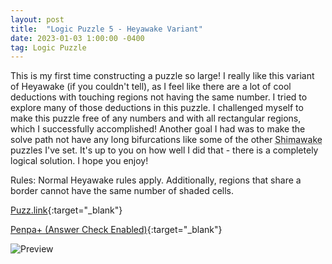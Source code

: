 ```yaml
---
layout: post
title:  "Logic Puzzle 5 - Heyawake Variant"
date: 2023-01-03 1:00:00 -0400
tag: Logic Puzzle
---
```

This is my first time constructing a puzzle so large! I really like this variant of Heyawake (if you couldn't tell), as I feel like there are a lot of cool deductions with touching regions not having the same number. I tried to explore many of those deductions in this puzzle. I challenged myself to make this puzzle free of any numbers and with all rectangular regions, which I successfully accomplished! Another goal I had was to make the solve path not have any long bifurcations like some of the other <abbr title="What I call the variant, a Heyawake + Shimaguni portmanteau">Shimawake</abbr> puzzles I've set. It's up to you on how well I did that - there is a completely logical solution. I hope you enjoy!

Rules: Normal Heyawake rules apply. Additionally, regions that share a border cannot have the same number of shaded cells.

[Puzz.link](https://puzz.link/p?heyawake/v:/25/25/dc618qocii5p0kkbm192ndoi59bi1ain40o5ea9gb4kp2e99isp8b5pigngjp9117ii38ma46nck8de9dgqspd9rpiqrnj7h7e6f2escr4t8pm9ahha2ig0k003v0v3vvv01o00vofv007ofvs0000vv11v007g0vvo1g1s7vu00006vsfvvs04003vrvv0f000scs3v3g3vv1t000s0s7vs3s0001s3u060413o1svsvvv0zzzzzzq){:target="_blank"}

[Penpa+ (Answer Check Enabled)](https://tinyurl.com/2mtbunjg){:target="_blank"}

![Preview](https://puzz.link/pv?frame=5&heyawake/v:/25/25/dc618qocii5p0kkbm192ndoi59bi1ain40o5ea9gb4kp2e99isp8b5pigngjp9117ii38ma46nck8de9dgqspd9rpiqrnj7h7e6f2escr4t8pm9ahha2ig0k003v0v3vvv01o00vofv007ofvs0000vv11v007g0vvo1g1s7vu00006vsfvvs04003vrvv0f000scs3v3g3vv1t000s0s7vs3s0001s3u060413o1svsvvv0zzzzzzq)